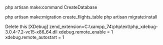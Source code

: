 php artisan make:command CreateDatabase

php artisan make:migration create_flights_table
php artisan migrate:install

Delete this
[XDebug] 
zend_extension=C:\xampp_74\php\ext\php_xdebug-3.0.4-7.2-vc15-x86_64.dll
xdebug.remote_enable = 1 
xdebug.remote_autostart = 1